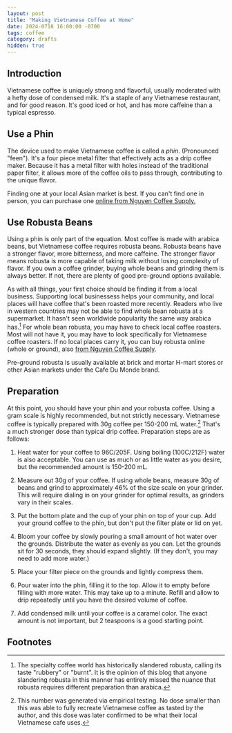 ```yaml
---
layout: post
title: "Making Vietnamese Coffee at Home"
date: 2024-0718 16:00:00 -0700
tags: coffee
category: drafts
hidden: true
--- 
```


<!-- Insert target audience statement -->

## Introduction 
Vietnamese coffee is uniquely strong and flavorful, usually moderated with a 
hefty dose of condensed milk. It's a staple of any Vietnamese restaurant, and 
for good reason. It's good iced or hot, and has more caffeine than a typical 
espresso. 

## Use a Phin
The device used to make Vietnamese coffee is called a *phin*. (Pronounced "feen"). 
It's a four piece metal filter that effectively acts as a drip coffee maker. 
Because it has a metal filter with holes instead of the traditional paper filter,
it allows more of the coffee oils to pass through, contributing to the unique
flavor. 

Finding one at your local Asian market is best. If you can't find one in person, 
you can purchase one [online from Nguyen Coffee Supply.](https://nguyencoffeesupply.com/products/vietnamese-phin-filter-coffee-press?variant=29653223833667)

## Use Robusta Beans
Using a phin is only part of the equation. Most coffee is made with arabica 
beans, but Vietnamese coffee requires robusta beans. Robusta beans have a 
stronger flavor, more bitterness, and more caffeine. The stronger flavor means
robusta is more capable of taking milk without losing complexity of flavor. If 
you own a coffee grinder, buying whole beans and grinding them is always better.
If not, there are plenty of good pre-ground options available. 

As with all things, your first choice should be finding it from a local business.
Supporting local businessess helps your community, and local places will have
coffee that's been roasted more recently. Readers who live in western countries 
may not be able to find whole bean robusta at a supermarket. It hasn't seen 
worldwide popularity the same way arabica has.[^1] For whole bean robusta, you
may have to check local coffee roasters. Most will not have it, you may have to
look specifically for Vietnamese coffee roasters. If no local places carry it, 
you can buy robusta online (whole or ground), also [from Nguyen Coffee Supply](https://nguyencoffeesupply.com/products/hanoi-dark-roast?variant=42595658662146). 

Pre-ground robusta is usually available at brick and mortar H-mart stores or
other Asian markets under the Cafe Du Monde brand. 

<!-- Insert image of Cafe du Monde -->

## Preparation
At this point, you should have your phin and your robusta coffee. Using a gram
scale is highly recommended, but not strictly necessary. Vietnamese coffee is 
typically prepared with 30g coffee per 150-200 mL water.[^2] That's a much stronger
dose than typical drip coffee. Preparation steps are as follows: 

1. Heat water for your coffee to 96C/205F. Using boiling (100C/212F) water is 
also acceptable. You can use as much or as little water as you desire, but the
recommended amount is 150-200 mL. 

2. Measure out 30g of your coffee. If using whole beans, measure 30g of beans
and grind to approximately 46% of the size scale on your grinder. This will 
require dialing in on your grinder for optimal results, as grinders vary in 
their scales. 

3. Put the bottom plate and the cup of your phin on top of your cup. Add your 
ground coffee to the phin, but don't put the filter plate or lid on yet. 

4. Bloom your coffee by slowly pouring a small amount of hot water over the 
grounds. Distribute the water as evenly as you can. Let the grounds sit for 
30 seconds, they should expand slightly. (If they don't, you may need to add 
more water.)

5. Place your filter piece on the grounds and lightly compress them. 

6. Pour water into the phin, filling it to the top. Allow it to empty before
filling with more water. This may take up to a minute. Refill and allow to drip
repeatedly until you have the desired volume of coffee. 

7. Add condensed milk until your coffee is a caramel color. The exact amount is
not important, but 2 teaspoons is a good starting point. 



## Footnotes
[^1]: The specialty coffee world has historically slandered robusta, calling its
taste "rubbery" or "burnt". It is the opinion of this blog that anyone slandering
robusta in this manner has entirely missed the nuance that robusta requires 
different preparation than arabica.

[^2]: This number was generated via empirical testing. No dose smaller than this
was able to fully recreate Vietnamese coffee as tasted by the author, and this
dose was later confirmed to be what their local Vietnamese cafe uses. 